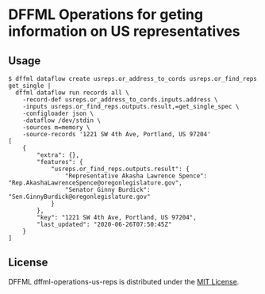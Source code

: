 # DFFML Operations for geting information on US representatives

## Usage

```console
$ dffml dataflow create usreps.or_address_to_cords usreps.or_find_reps get_single |
  dffml dataflow run records all \
    -record-def usreps.or_address_to_cords.inputs.address \
    -inputs usreps.or_find_reps.outputs.result,=get_single_spec \
    -configloader json \
    -dataflow /dev/stdin \
    -sources m=memory \
    -source-records '1221 SW 4th Ave, Portland, US 97204'
[
    {
        "extra": {},
        "features": {
            "usreps.or_find_reps.outputs.result": {
                "Representative Akasha Lawrence Spence": "Rep.AkashaLawrenceSpence@oregonlegislature.gov",
                "Senator Ginny Burdick": "Sen.GinnyBurdick@oregonlegislature.gov"
            }
        },
        "key": "1221 SW 4th Ave, Portland, US 97204",
        "last_updated": "2020-06-26T07:50:45Z"
    }
]
```

## License

DFFML dffml-operations-us-reps is distributed under the [MIT License](LICENSE).
